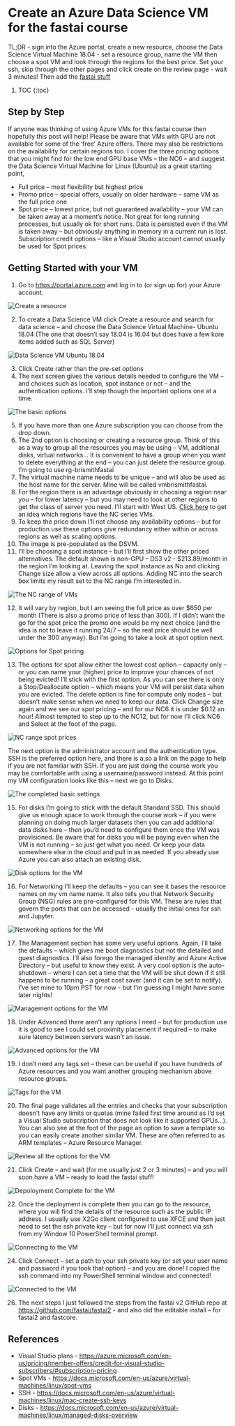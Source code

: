 # Create an Azure Data Science VM for the fastai course

TL;DR - sign into the Azure portal, create a new resource, choose the Data Science Virtual Machine 18.04 - set a resource group, name the VM then choose a spot VM and look through the regions for the best price.  Set your ssh, skip through the other pages and click create on the review page - wait 3 minutes! Then add the [fastai stuff](https://github.com/fastai/fastai2)

1. TOC
{:toc}

## Step by Step

If anyone was thinking of using Azure VMs for this fastai course then hopefully this post will help!  Please be aware that VMs with GPU are not available for some of the ‘free’ Azure offers.  There may also be restrictions on the availability for certain regions too.  I cover the three pricing options that you might find for the low end GPU base VMs – the NC6 – and suggest the Data Science Virtual Machine for Linux (Ubuntu) as a great starting point,
- Full price – most flexibility but highest price
- Promo price – special offers, usually on older hardware – same VM as the full price one
- Spot price – lowest price, but not guaranteed availability – your VM can be taken away at a moment’s notice.  Not great for long running processes, but usually ok for short runs.  Data is persisted even if the VM is taken away – but obviously anything in memory in a current run is lost.  Subscription credit options – like a Visual Studio account cannot usually be used for Spot prices.

## Getting Started with your VM

1.	Go to https://portal.azure.com and log in to (or sign up for) your Azure account. 

![](/images/CreateResource.JPG "Create a resource")

2.	To create a Data Science VM click Create a resource and search for data science – and choose the Data Science Virtual Machine- Ubuntu 18.04 (The one that doesn’t say 18.04 is 16.04 but does have a few kore items added such as SQL Server)

![](/images/DSVM1804.PNG "Data Science VM Ubuntu 18.04")

3.	Click Create rather than the pre-set options
4.	The next screen gives the various details needed to configure the VM – and choices such as location, spot instance or not – and the authentication options.  I’ll step though the important options one at a time.

![](/images/Basics1804Blank.PNG "The basic options")

5.	If you have more than one Azure subscription you can choose from the drop down.
6.	The 2nd option is choosing or creating a resource group.  Think of this as a way to group all the resources you may be using – VM, additional disks, virtual networks…  It is convenient to have a group when you want to delete everything at the end – you can just delete the resource group.  I’m going to use rg-brismithfastai
7.	The virtual machine name needs to be unique – and will also be used as the host name for the server.  Mine will be called vmbrismithfastai.
8.	For the region there is an advantage obviously in choosing a region near you – for lower latency – but you may need to look at other regions to get the class of server you need.  I’ll start with West US.  [Click here](https://azure.microsoft.com/en-us/global-infrastructure/services/?products=virtual-machines) to get an idea which regions have the NC series VMs.
9.	To keep the price down I’ll not choose any availability options – but for production use these options give redundancy either within or across regions as well as scaling options.
10.	The image is pre-populated as the DSVM.
11.	I’ll be choosing a spot instance – but I’ll first show the other priced alternatives.  The default shown is non-GPU – DS3 v2 - $213.89/month in the region I’m looking at.  Leaving the spot instance as No and clicking Change size allow a view across all options. Adding NC into the search box limits my result set to the NC range I’m interested in.  

![](/images/VMSizes.JPG "The NC range of VMs")

12.	It will vary by region, but I am seeing the full price as over $650 per month (There is also a promo price of less than 300). If I didn’t want the go for the spot price the promo one would be my next choice (and the idea is not to leave it running 24/7 – so the real price should be well under the 300 anyway). But I’m going to take a look at spot option next.

![](/images/SpotOptions.JPG "Options for Spot pricing")

13.	The options for spot allow either the lowest cost option – capacity only – or you can name your (higher) price to improve your chances of not being evicted!  I’ll stick with the first option.  As you can see there is only a Stop/Deallocate option – which means your VM will persist data when you are evicted.  The delete option is fine for compute only nodes – but doesn’t make sense when we need to keep our data.  Click Change size again and we see our spot pricing – and for our NC6 it is under $0.12 an hour! Almost tempted to step up to the NC12, but for now I’ll click NC6 and Select at the foot of the page.

![](/images/VMSizesSPOT.JPG "NC range spot prices")

The next option is the administrator account and the authentication type.  SSH is the preferred option here, and there is a,so a link on the page to help if you are not familiar with SSH.  If you are just doing the course work you may be comfortable with using a username/password instead. At this point my VM configuration looks like this – next we go to Disks.

![](/images/Basics1804.PNG "The completed basic settings")

15.	For disks I’m going to stick with the default Standard SSD.  This should give us enough space to work through the course work – if you were planning on doing much larger datasets then you can add additional data disks here – then you’d need to configure them once the VM was provisioned.  Be aware that for disks you will be paying even when the VM is not running – so just get what you need.  Or keep your data somewhere else in the cloud and pull in as needed.  If you already use Azure you can also attach an existing disk. 

![](/images/Disks.PNG "Disk options for the VM")

16.	For Networking I’ll keep the defaults – you can see it bases the resource names on my vm name name.  It also tells you that Network Security Group (NSG) rules are pre-configured for this VM.  These are rules that govern the ports that can be accessed - usually the initial ones for ssh and Jupyter.

![](/images/Networking.PNG "Networking options for the VM")

17.	The Management section has some very useful options.  Again, I’ll take the defaults – which gives me boot diagnostics but not the detailed and guest diagnostics.  I’ll also forego the managed identity and Azure Active Directory – but useful to know they exist.  A very cool option is the auto-shutdown – where I can set a time that the VM will be shut down if it still happens to be running – a great cost saver (and it can be set to notify). I’ve set mine to 10pm PST for now - but I'm guessing I might have some later nights!

![](/images/Management.PNG "Management options for the VM")

18.	Under Advanced there aren’t any options I need – but for production use it is good to see I could set proximity placement if required – to make sure latency between servers wasn’t an issue. 

![](/images/Advanced.PNG "Advanced options for the VM")

19.	I don’t need any tags set – these can be useful if you have hundreds of Azure resources and you want another grouping mechanism above resource groups. 

![](/images/Tags.PNG "Tags for the VM")

20.	The final page validates all the entries and checks that your subscription doesn’t have any limits or quotas (mine failed first time around as I’d set a Visual Studio subscription that does not look like it supported GPUs…).  You can also see at the foot of the page an option to save a template so you can easily create another similar VM.  These are often referred to as ARM templates – Azure Resource Manager. 

![](/images/Review.PNG "Review all the options for the VM")

21.	Click Create – and wait (for me usually just 2 or 3 minutes) – and you will soon have a VM – ready to load the fastai stuff! 

![](/images/Complete.PNG "Depoloyment Complete for the VM")

22.	Once the deployment is complete then you can go to the resource, where you will find the details of the resource such as the public IP address.  I usually use X2Go client configured to use XFCE and then just need to set the ssh private key – but for now I’ll just connect via ssh from my Window 10 PowerShell terminal prompt.

![](/images/Connect.PNG "Connecting to the VM")

24.	Click Connect – set a path to your ssh private key (or set your user name and password if you took that option) – and you are done! I copied the ssh command into my PowerShell terminal window and connected!

![](/images/Connected.PNG "Connected to the VM")

26.	The next steps I just followed the steps from the fastai v2 GitHub repo at https://github.com/fastai/fastai2 - and also did the editable install – for fastai2 and fastcore. 

## References

- Visual Studio plans - https://azure.microsoft.com/en-us/pricing/member-offers/credit-for-visual-studio-subscribers/#subscription-pricing
- Spot VMs - https://docs.microsoft.com/en-us/azure/virtual-machines/linux/spot-vms
- SSH - https://docs.microsoft.com/en-us/azure/virtual-machines/linux/mac-create-ssh-keys
- Disks - https://docs.microsoft.com/en-us/azure/virtual-machines/linux/managed-disks-overview
